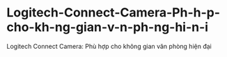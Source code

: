 # Logitech-Connect-Camera-Ph-h-p-cho-kh-ng-gian-v-n-ph-ng-hi-n-i
Logitech Connect Camera: Phù hợp cho không gian văn phòng hiện đại

